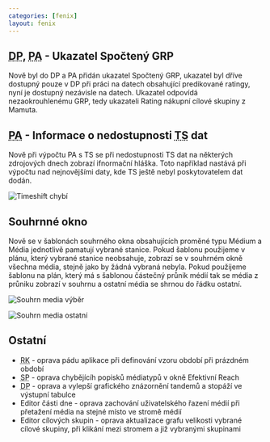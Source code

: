 ```yaml
---
categories: [fenix]
layout: fenix
---
```

## <abbr title="Detailní plán">DP</abbr>, <abbr title="Postanalýza">PA</abbr> - Ukazatel Spočtený GRP
Nově byl do DP a PA přidán ukazatel Spočtený GRP, ukazatel byl dříve dostupný pouze v DP při práci na datech obsahující predikované ratingy, nyní je dostupný nezávisle na datech. Ukazatel odpovídá nezaokrouhlenému GRP, tedy ukazateli Rating nákupní cílové skupiny z Mamuta.

## <abbr title="Postanalýza">PA</abbr> - Informace o nedostupnosti <abbr title="Timeshift - odložená sledovanost">TS</abbr> dat
Nově při výpočtu PA s TS se při nedostupnosti TS dat na některých zdrojových dnech zobrazí ifnormační hláška. Toto například nastává při výpočtu nad nejnovějšími daty, kde TS ještě nebyl poskytovatelem dat dodán.

![Timeshift chybí]({{site.url}}/data/neni_timeshift.png)

## Souhrnné okno 
Nově se v šablonách souhrného okna obsahujících proměné typu Médium a Média jednotlivě pamatují vybrané stanice. Pokud šablonu použijeme v plánu, který vybrané stanice neobsahuje, zobrazí se v souhrném okně všechna média, stejně jako by žádná vybraná nebyla. Pokud použijeme šablonu na plán, který má s šablonou částečný průnik médií tak se média z průniku zobrazí v souhrnu a ostatní média se shrnou do řádku ostatní.

![Souhrn media výběr]({{site.url}}/data/souhrn_media_vyber.png)

![Souhrn media ostatní]({{site.url}}/data/souhrn_media_ostatní.png)

## Ostatní
<ul>
	<li><abbr title="Reachové křivky">RK</abbr> - oprava pádu aplikace při definování vzoru období při prázdném období</li>
	<li><abbr title="Strategický plán">SP</abbr> - oprava chybějícíh popisků médiatypů v okně Efektivní Reach</li>
	<li><abbr title="Detailní plán">DP</abbr> - oprava a vylepší grafického znázornění tandemů a stopáží ve výstupní tabulce</li>
	<li>Editor části dne - oprava zachování uživatelského řazení médií při přetažení média na stejné místo ve stromě médií</li>   
	<li>Editor cílových skupin - oprava aktualizace grafu velikosti vybrané cílové skupiny, při klikání mezi stromem a již vybranými skupinami</li>   	
</ul>

